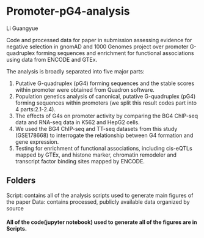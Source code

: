 # Promoter-pG4-analysis
Li Guangyue

Code and processed data for paper in submission assessing evidence for negative selection in gnomAD and 1000 Genomes project over promoter G-quadruplex forming sequences and enrichment for functional associations using data from ENCODE and GTEx.

The analysis is broadly separated into five major parts:

1. Putative G-quadruplex (pG4) forming sequences and the stable scores within promoter were obtained from Quadron software.
2. Population genetics analysis of canonical, putative G-quadruplex (pG4) forming sequences within promoters (we split this result codes part into 4 parts:2.1-2.4).
3. The effects of G4s on promoter activity by comparing the BG4 ChIP-seq data and RNA-seq data in K562 and HepG2 cells.
4. We used the BG4 ChIP-seq and TT-seq datasets from this study (GSE178668) to interrogate the relationship between G4 formation and gene expression.
5. Testing for enrichment of functional associations, including cis-eQTLs mapped by GTEx, and histone marker, chromatin remodeler and transcript factor binding sites mapped by ENCODE.

## Folders

Script: contains all of the analysis scripts used to generate main figures of the paper
Data: contains processed, publicly available data organized by source

#### All of the code(jupyter notebook) used to generate all of the figures are in Scripts.
